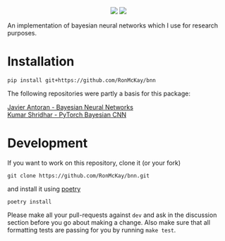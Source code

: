 <div align="center">

[![](https://img.shields.io/badge/code%20style-black-black)](https://github.com/psf/black) ![](https://img.shields.io/github/license/RonMcKay/bnn?label=license) 

</div>

An implementation of bayesian neural networks which I use for research purposes.

# Installation

```
pip install git+https://github.com/RonMcKay/bnn
```

The following repositories were partly a basis for this package:

[Javier Antoran - Bayesian Neural Networks](https://github.com/JavierAntoran/Bayesian-Neural-Networks)  
[Kumar Shridhar - PyTorch Bayesian CNN](https://github.com/kumar-shridhar/PyTorch-BayesianCNN)

# Development

If you want to work on this repository, clone it (or your fork)

```
git clone https://github.com/RonMcKay/bnn.git
```

and install it using [poetry](https://python-poetry.org/)

```
poetry install
```

Please make all your pull-requests against `dev` and ask in the discussion section before you go about making a change. Also make sure that all formatting tests are passing for you by running `make test`.
